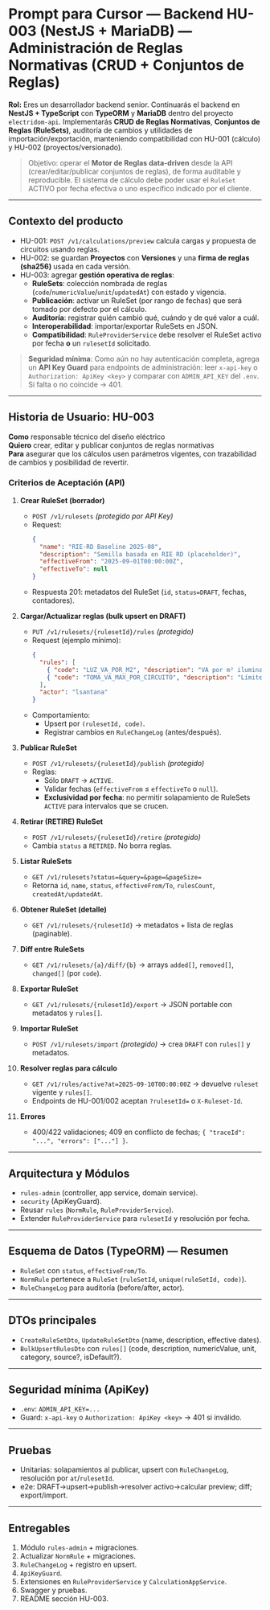 # Prompt para Cursor — Backend HU-003 (NestJS + MariaDB) — **Administración de Reglas Normativas (CRUD + Conjuntos de Reglas)**

**Rol:** Eres un desarrollador backend senior. Continuarás el backend en **NestJS + TypeScript** con **TypeORM** y **MariaDB** dentro del proyecto `electridom-api`. Implementarás **CRUD de Reglas Normativas**, **Conjuntos de Reglas (RuleSets)**, auditoría de cambios y utilidades de importación/exportación, manteniendo compatibilidad con HU-001 (cálculo) y HU-002 (proyectos/versionado).

> Objetivo: operar el **Motor de Reglas data-driven** desde la API (crear/editar/publicar conjuntos de reglas), de forma auditable y reproducible. El sistema de cálculo debe poder usar el `RuleSet` ACTIVO por fecha efectiva o uno específico indicado por el cliente.

---

## Contexto del producto
- HU-001: `POST /v1/calculations/preview` calcula cargas y propuesta de circuitos usando reglas.
- HU-002: se guardan **Proyectos** con **Versiones** y una **firma de reglas (sha256)** usada en cada versión.
- HU-003: agregar **gestión operativa de reglas**:
  - **RuleSets**: colección nombrada de reglas (`code`/`numericValue`/`unit`/`updatedAt`) con estado y vigencia.
  - **Publicación**: activar un RuleSet (por rango de fechas) que será tomado por defecto por el cálculo.
  - **Auditoría**: registrar quién cambió qué, cuándo y de qué valor a cuál.
  - **Interoperabilidad**: importar/exportar RuleSets en JSON.
  - **Compatibilidad**: `RuleProviderService` debe resolver el RuleSet activo por fecha **o** un `rulesetId` solicitado.

> **Seguridad mínima**: Como aún no hay autenticación completa, agrega un **API Key Guard** para endpoints de administración: leer `x-api-key` o `Authorization: ApiKey <key>` y comparar con `ADMIN_API_KEY` del `.env`. Si falta o no coincide → 401.

---

## Historia de Usuario: HU-003
**Como** responsable técnico del diseño eléctrico  
**Quiero** crear, editar y publicar conjuntos de reglas normativas  
**Para** asegurar que los cálculos usen parámetros vigentes, con trazabilidad de cambios y posibilidad de revertir.

### Criterios de Aceptación (API)
1. **Crear RuleSet (borrador)**
   - `POST /v1/rulesets` *(protegido por API Key)*
   - Request:
     ```json
     {
       "name": "RIE-RD Baseline 2025-08",
       "description": "Semilla basada en RIE RD (placeholder)",
       "effectiveFrom": "2025-09-01T00:00:00Z",
       "effectiveTo": null
     }
     ```
   - Respuesta 201: metadatos del RuleSet (`id`, `status=DRAFT`, fechas, contadores).

2. **Cargar/Actualizar reglas (bulk upsert en DRAFT)**
   - `PUT /v1/rulesets/{rulesetId}/rules` *(protegido)*
   - Request (ejemplo mínimo):
     ```json
     {
       "rules": [
         { "code": "LUZ_VA_POR_M2", "description": "VA por m² iluminación", "numericValue": 100.0, "unit": "VA/m2", "category": "ILU", "source": "TODO validar RIE RD" },
         { "code": "TOMA_VA_MAX_POR_CIRCUITO", "description": "Límite VA por circuito TOM", "numericValue": 1800.0, "unit": "VA", "category": "TOM" }
       ],
       "actor": "lsantana"
     }
     ```
   - Comportamiento:
     - Upsert por `(rulesetId, code)`.
     - Registrar cambios en `RuleChangeLog` (antes/después).

3. **Publicar RuleSet**
   - `POST /v1/rulesets/{rulesetId}/publish` *(protegido)*
   - Reglas:
     - Sólo `DRAFT` → `ACTIVE`.
     - Validar fechas (`effectiveFrom` ≤ `effectiveTo` o `null`).
     - **Exclusividad por fecha**: no permitir solapamiento de RuleSets `ACTIVE` para intervalos que se crucen.

4. **Retirar (RETIRE) RuleSet**
   - `POST /v1/rulesets/{rulesetId}/retire` *(protegido)*
   - Cambia `status` a `RETIRED`. No borra reglas.

5. **Listar RuleSets**
   - `GET /v1/rulesets?status=&query=&page=&pageSize=`
   - Retorna `id`, `name`, `status`, `effectiveFrom/To`, `rulesCount`, `createdAt/updatedAt`.

6. **Obtener RuleSet (detalle)**
   - `GET /v1/rulesets/{rulesetId}` → metadatos + lista de reglas (paginable).

7. **Diff entre RuleSets**
   - `GET /v1/rulesets/{a}/diff/{b}` → arrays `added[]`, `removed[]`, `changed[]` (por `code`).

8. **Exportar RuleSet**
   - `GET /v1/rulesets/{rulesetId}/export` → JSON portable con metadatos y `rules[]`.

9. **Importar RuleSet**
   - `POST /v1/rulesets/import` *(protegido)* → crea `DRAFT` con `rules[]` y metadatos.

10. **Resolver reglas para cálculo**
    - `GET /v1/rules/active?at=2025-09-10T00:00:00Z` → devuelve `ruleset` vigente y `rules[]`.
    - Endpoints de HU-001/002 aceptan `?rulesetId=` o `X-Ruleset-Id`.

11. **Errores**
    - 400/422 validaciones; 409 en conflicto de fechas; `{ "traceId": "...", "errors": ["..."] }`.

---

## Arquitectura y Módulos
- `rules-admin` (controller, app service, domain service).
- `security` (ApiKeyGuard).
- Reusar `rules` (`NormRule`, `RuleProviderService`).
- Extender `RuleProviderService` para `rulesetId` y resolución por fecha.

---

## Esquema de Datos (TypeORM) — Resumen
- `RuleSet` con `status`, `effectiveFrom/To`.
- `NormRule` pertenece a `RuleSet` (`ruleSetId`, `unique(ruleSetId, code)`).
- `RuleChangeLog` para auditoría (before/after, actor).

---

## DTOs principales
- `CreateRuleSetDto`, `UpdateRuleSetDto` (name, description, effective dates).
- `BulkUpsertRulesDto` con `rules[]` (code, description, numericValue, unit, category, source?, isDefault?).

---

## Seguridad mínima (ApiKey)
- `.env`: `ADMIN_API_KEY=...`
- Guard: `x-api-key` o `Authorization: ApiKey <key>` → 401 si inválido.

---

## Pruebas
- Unitarias: solapamientos al publicar, upsert con `RuleChangeLog`, resolución por `at`/`rulesetId`.
- e2e: DRAFT→upsert→publish→resolver activo→calcular preview; diff; export/import.

---

## Entregables
1. Módulo `rules-admin` + migraciones.
2. Actualizar `NormRule` + migraciones.
3. `RuleChangeLog` + registro en upsert.
4. `ApiKeyGuard`.
5. Extensiones en `RuleProviderService` y `CalculationAppService`.
6. Swagger y pruebas.
7. README sección HU-003.
